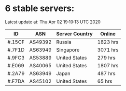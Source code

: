 # 6 stable servers:

Latest update at: Thu Apr 02 19:10:13 UTC 2020

| ID | ASN | Server Country | Online |
| -- | --- | -------------- | ------ |
| #.15CF | AS49392 | Russia | 1823 hrs |
| #.7F1D | AS63949 | Singapore | 3071 hrs |
| #.9FC3 | AS53889 | United States | 279 hrs |
| #.E069 | AS40065 | United States | 1807 hrs |
| #.2A79 | AS63949 | Japan | 487 hrs |
| #.F7DA | AS45102 | United States | 65 hrs |

